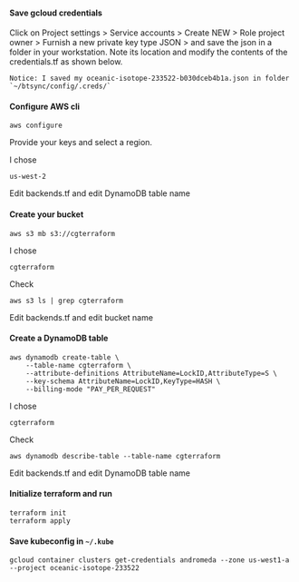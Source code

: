 #### Save gcloud credentials

Click on Project settings > Service accounts > Create NEW > Role project owner > Furnish a new private key type JSON > and save the json in a folder in your workstation. Note its location and modify the contents of the credentials.tf as shown below.

    Notice: I saved my oceanic-isotope-233522-b030dceb4b1a.json in folder `~/btsync/config/.creds/`

#### Configure AWS cli

    aws configure

Provide your keys and select a region.

I chose

    us-west-2

Edit backends.tf and edit DynamoDB table name

#### Create your bucket

    aws s3 mb s3://cgterraform

I chose

    cgterraform

Check

    aws s3 ls | grep cgterraform

Edit backends.tf and edit bucket name

#### Create a DynamoDB table

    aws dynamodb create-table \
        --table-name cgterraform \
        --attribute-definitions AttributeName=LockID,AttributeType=S \
        --key-schema AttributeName=LockID,KeyType=HASH \
        --billing-mode "PAY_PER_REQUEST"

I chose

    cgterraform

Check

    aws dynamodb describe-table --table-name cgterraform

Edit backends.tf and edit DynamoDB table name

#### Initialize terraform and run

    terraform init
    terraform apply

#### Save kubeconfig in `~/.kube`

    gcloud container clusters get-credentials andromeda --zone us-west1-a --project oceanic-isotope-233522

